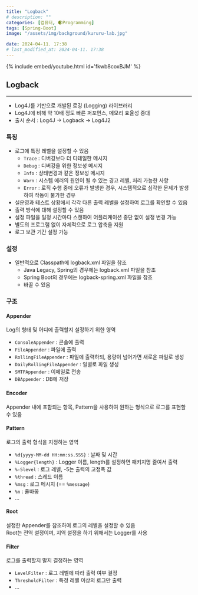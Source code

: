 ```yaml
---
title: "Logback"
# description: ""
categories: [컴퓨터, 🌒Programming]
tags: [Spring-Boot]
image: "/assets/img/background/kururu-lab.jpg"

date: 2024-04-11. 17:38
# last_modified_at: 2024-04-11. 17:38
---
```


{% include embed/youtube.html id='fkwb8coxBJM' %}

## Logback

---

- Log4J를 기반으로 개발된 로깅 (Logging) 라이브러리
- Log4J에 비해 약 10배 정도 빠른 퍼포먼스, 메모리 효율성 증대
- 출시 순서 : Log4J -> Logback -> Log4J2

### 특징

- 로그에 특정 레벨을 설정할 수 있음
  - `Trace` : 디버깅보다 더 디테일한 메시지
  - `Debug` : 디버깅을 위한 정보성 메시지
  - `Info` : 상태변경과 같은 정보성 메시지
  - `Warn` : 시스템 에러의 원인이 될 수 있는 경고 레벨, 처리 가능한 사항
  - `Error` : 로직 수행 중에 오류가 발생한 경우, 시스템적으로 심각한 문제가 발생하여 작동이 불가한 경우
- 실운영과 테스트 상황에서 각각 다른 출력 레벨을 설정하여 로그를 확인할 수 있음
- 출력 방식에 대해 설정할 수 있음
- 설정 파일을 일정 시간마다 스캔하여 어플리케이션 중단 없이 설정 변경 가능
- 별도의 프로그램 없이 자체적으로 로그 압축을 지원
- 로그 보관 기간 설정 가능

### 설정

- 일반적으로 Classpath에 logback.xml 파일을 참조
  - Java Legacy, Spring의 경우에는 logback.xml 파일을 참조
  - Spring Boot의 경우에는 logback-spring.xml 파일을 참조
  - 바꿀 수 있음

### 구조

#### Appender

Log의 형태 및 어디에 출력할지 설정하기 위한 영역

- `ConsoleAppender` : 콘솔에 출력
- `FileAppender` : 파일에 출력
- `RollingFileAppender` : 파일에 출력하되, 용량이 넘어가면 새로운 파일로 생성
- `DailyRollingFileAppender` : 일별로 파일 생성
- `SMTPAppender` : 이메일로 전송
- `DBAppender` : DB에 저장

#### Encoder

Appender 내에 포함되는 항목, Pattern을 사용하여 원하는 형식으로 로그를 표현할 수 있음  

#### Pattern

로그의 출력 형식을 지정하는 영역  

- `%d{yyyy-MM-dd HH:mm:ss.SSS}` : 날짜 및 시간
- `%Logger{length}` : Logger 이름, length를 설정하면 패키지명 줄여서 출력
- `%-5level` : 로그 레벨, -5는 출력의 고정폭 값
- `%thread` : 스레드 이름
- `%msg` : 로그 메시지 (== `%message`)
- `%n` : 줄바꿈
- ...

#### Root

설정한 Appender를 참조하여 로그의 레벨을 설정할 수 있음  
Root는 전역 설정이며, 지역 설정을 하기 위해서는 Logger를 사용  

#### Filter

로그를 출력할지 말지 결정하는 영역

- `LevelFilter` : 로그 레벨에 따라 출력 여부 결정
- `ThresholdFilter` : 특정 레벨 이상의 로그만 출력
- ...
